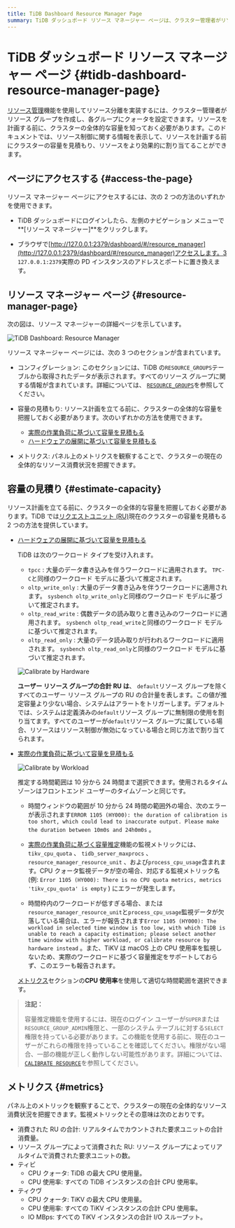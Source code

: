 ```yaml
---
title: TiDB Dashboard Resource Manager Page
summary: TiDB ダッシュボード リソース マネージャー ページは、クラスター管理者がリソース グループを作成し、クォータを設定することでリソース分離を実装するのに役立ちます。クラスター容量を推定し、リソース消費を監視する方法を提供します。このページには、TiDB ダッシュボードまたはブラウザーからアクセスします。このページには、構成、容量推定、およびメトリックのセクションがあります。容量推定方法には、ハードウェアの展開と実際のワークロードが含まれます。監視メトリックには、消費された合計 RU、リソース グループによって消費された RU、TiDB CPU クォータと使用量、TiKV CPU クォータと使用量、および TiKV IO MBps が含まれます。
---
```


# TiDB ダッシュボード リソース マネージャー ページ {#tidb-dashboard-resource-manager-page}

[リソース管理](/tidb-resource-control.md)機能を使用してリソース分離を実装するには、クラスター管理者がリソース グループを作成し、各グループにクォータを設定できます。リソースを計画する前に、クラスターの全体的な容量を知っておく必要があります。このドキュメントでは、リソース制御に関する情報を表示して、リソースを計画する前にクラスターの容量を見積もり、リソースをより効果的に割り当てることができます。

## ページにアクセスする {#access-the-page}

リソース マネージャー ページにアクセスするには、次の 2 つの方法のいずれかを使用できます。

-   TiDB ダッシュボードにログインしたら、左側のナビゲーション メニューで**[リソース マネージャー]**をクリックします。

-   ブラウザで[http://127.0.0.1:2379/dashboard/#/resource_manager](http://127.0.0.1:2379/dashboard/#/resource_manager)アクセスします。3 `127.0.0.1:2379`実際の PD インスタンスのアドレスとポートに置き換えます。

## リソース マネージャー ページ {#resource-manager-page}

次の図は、リソース マネージャーの詳細ページを示しています。

![TiDB Dashboard: Resource Manager](https://download.pingcap.com/images/docs/dashboard/dashboard-resource-manager-info.png)

リソース マネージャー ページには、次の 3 つのセクションが含まれています。

-   コンフィグレーション: このセクションには、TiDB の`RESOURCE_GROUPS`テーブルから取得されたデータが表示されます。すべてのリソース グループに関する情報が含まれています。詳細については、 [`RESOURCE_GROUPS`](/information-schema/information-schema-resource-groups.md)を参照してください。

-   容量の見積もり: リソース計画を立てる前に、クラスターの全体的な容量を把握しておく必要があります。次のいずれかの方法を使用できます。

    -   [実際の作業負荷に基づいて容量を見積もる](/sql-statements/sql-statement-calibrate-resource.md#estimate-capacity-based-on-actual-workload)
    -   [ハードウェアの展開に基づいて容量を見積もる](/sql-statements/sql-statement-calibrate-resource.md#estimate-capacity-based-on-hardware-deployment)

-   メトリクス: パネル上のメトリクスを観察することで、クラスターの現在の全体的なリソース消費状況を把握できます。

## 容量の見積り {#estimate-capacity}

リソース計画を立てる前に、クラスターの全体的な容量を把握しておく必要があります。TiDB では[リクエストユニット (RU)](/tidb-resource-control.md#what-is-request-unit-ru#what-is-request-unit-ru)現在のクラスターの容量を見積もる 2 つの方法を提供しています。

-   [ハードウェアの展開に基づいて容量を見積もる](/sql-statements/sql-statement-calibrate-resource.md#estimate-capacity-based-on-hardware-deployment)

    TiDB は次のワークロード タイプを受け入れます。

    -   `tpcc` : 大量のデータ書き込みを伴うワークロードに適用されます。 `TPC-C`と同様のワークロード モデルに基づいて推定されます。
    -   `oltp_write_only` : 大量のデータ書き込みを伴うワークロードに適用されます。 `sysbench oltp_write_only`と同様のワークロード モデルに基づいて推定されます。
    -   `oltp_read_write` : 偶数データの読み取りと書き込みのワークロードに適用されます。 `sysbench oltp_read_write`と同様のワークロード モデルに基づいて推定されます。
    -   `oltp_read_only` : 大量のデータ読み取りが行われるワークロードに適用されます。 `sysbench oltp_read_only`と同様のワークロード モデルに基づいて推定されます。

    ![Calibrate by Hardware](https://download.pingcap.com/images/docs/dashboard/dashboard-resource-manager-calibrate-by-hardware.png)

    **ユーザー リソース グループの合計 RU は**、 `default`リソース グループを除くすべてのユーザー リソース グループの RU の合計量を表します。この値が推定容量より少ない場合、システムはアラートをトリガーします。デフォルトでは、システムは定義済みの`default`リソース グループに無制限の使用を割り当てます。すべてのユーザーが`default`リソース グループに属している場合、リソースはリソース制御が無効になっている場合と同じ方法で割り当てられます。

-   [実際の作業負荷に基づいて容量を見積もる](/sql-statements/sql-statement-calibrate-resource.md#estimate-capacity-based-on-actual-workload)

    ![Calibrate by Workload](https://download.pingcap.com/images/docs/dashboard/dashboard-resource-manager-calibrate-by-workload.png)

    推定する時間範囲は 10 分から 24 時間まで選択できます。使用されるタイムゾーンはフロントエンド ユーザーのタイムゾーンと同じです。

    -   時間ウィンドウの範囲が 10 分から 24 時間の範囲外の場合、次のエラーが表示されます`ERROR 1105 (HY000): the duration of calibration is too short, which could lead to inaccurate output. Please make the duration between 10m0s and 24h0m0s` 。

    -   [実際の作業負荷に基づく容量推定](/sql-statements/sql-statement-calibrate-resource.md#estimate-capacity-based-on-actual-workload)機能の監視メトリックには、 `tikv_cpu_quota` 、 `tidb_server_maxprocs` 、 `resource_manager_resource_unit` 、および`process_cpu_usage`含まれます。CPU クォータ監視データが空の場合、対応する監視メトリック名 (例: `Error 1105 (HY000): There is no CPU quota metrics, metrics 'tikv_cpu_quota' is empty` ) にエラーが発生します。

    -   時間枠内のワークロードが低すぎる場合、または`resource_manager_resource_unit`と`process_cpu_usage`監視データが欠落している場合は、エラーが報告されます`Error 1105 (HY000): The workload in selected time window is too low, with which TiDB is unable to reach a capacity estimation; please select another time window with higher workload, or calibrate resource by hardware instead` 。また、TiKV は macOS 上の CPU 使用率を監視しないため、実際のワークロードに基づく容量推定をサポートしておらず、このエラーも報告されます。

    [メトリクス](#metrics)セクションの**CPU 使用率**を使用して適切な時間範囲を選択できます。

> **注記：**
>
> 容量推定機能を使用するには、現在のログイン ユーザーが`SUPER`または`RESOURCE_GROUP_ADMIN`権限と、一部のシステム テーブルに対する`SELECT`権限を持っている必要があります。この機能を使用する前に、現在のユーザーがこれらの権限を持っていることを確認してください。権限がない場合、一部の機能が正しく動作しない可能性があります。詳細については、 [`CALIBRATE RESOURCE`](/sql-statements/sql-statement-calibrate-resource.md#privileges)を参照してください。

## メトリクス {#metrics}

パネル上のメトリックを観察することで、クラスターの現在の全体的なリソース消費状況を把握できます。監視メトリックとその意味は次のとおりです。

-   消費された RU の合計: リアルタイムでカウントされた要求ユニットの合計消費量。
-   リソース グループによって消費された RU: リソース グループによってリアルタイムで消費された要求ユニットの数。
-   ティビ
    -   CPU クォータ: TiDB の最大 CPU 使用量。
    -   CPU 使用率: すべての TiDB インスタンスの合計 CPU 使用率。
-   ティクヴ
    -   CPU クォータ: TiKV の最大 CPU 使用量。
    -   CPU 使用率: すべての TiKV インスタンスの合計 CPU 使用率。
    -   IO MBps: すべての TiKV インスタンスの合計 I/O スループット。
